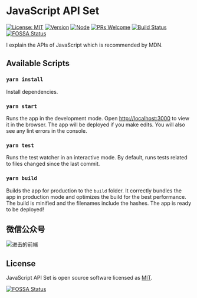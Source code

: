 # JavaScript API Set

[![License: MIT](https://img.shields.io/badge/License-MIT-green.svg)](https://opensource.org/licenses/MIT)
[![Version](https://img.shields.io/badge/version-1.0.0-blue.svg)](https://github.com/YanceyOfficial/javascript-apis)
[![Node](https://img.shields.io/badge/node-%3E%3D12.16.2-green.svg)](https://github.com/YanceyOfficial/javascript-apis)
[![PRs Welcome](https://img.shields.io/badge/PRs-welcome-green.svg)](https://github.com/YanceyOfficial/Javascript-apis/pulls)
[![Build Status](https://travis-ci.org/YanceyOfficial/javascript-apis.svg?branch=master)](https://travis-ci.org/YanceyOfficial/javascript-apis)
[![FOSSA Status](https://app.fossa.io/api/projects/git%2Bgithub.com%2FYanceyOfficial%2Fjavascript-apis.svg?type=shield)](https://app.fossa.io/projects/git%2Bgithub.com%2FYanceyOfficial%2Fjavascript-apis?ref=badge_shield)

I explain the APIs of JavaScript which is recommended by MDN.

## Available Scripts

### `yarn install`

Install dependencies.

### `yarn start`

Runs the app in the development mode. Open [http://localhost:3000](http://localhost:3000) to view it in the browser. The app will be deployed if you make edits. You will also see any lint errors in the console.

### `yarn test`

Runs the test watcher in an interactive mode. By default, runs tests related to files changed since the last commit.

### `yarn build`

Builds the app for production to the `build` folder. It correctly bundles the app in production mode and optimizes the build for the best performance. The build is minified and the filenames include the hashes. The app is ready to be deployed!

## 微信公众号

![进击的前端](https://camo.githubusercontent.com/fcaf0826a063e724d7038ae5dd7bb8ad57d71f32/68747470733a2f2f757365722d676f6c642d63646e2e786974752e696f2f323031392f342f32312f313661336538393634643433343836633f773d33343426683d33343426663d6a70656726733d38313735)

## License

JavaScript API Set is open source software licensed as [MIT](https://opensource.org/licenses/MIT).

[![FOSSA Status](https://app.fossa.io/api/projects/git%2Bgithub.com%2FYanceyOfficial%2Fjavascript-apis.svg?type=large)](https://app.fossa.io/projects/git%2Bgithub.com%2FYanceyOfficial%2Fjavascript-apis?ref=badge_large)
